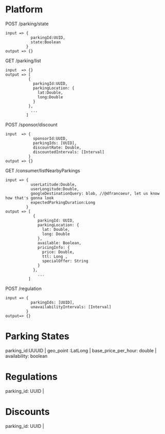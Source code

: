 Platform
========


POST /parking/state     

    input => {
               parkingId:UUID,
               state:Boolean
             }  
    output => {}

GET  /parking/list

    input  => {}
    output => [
              {
                parkingId:UUID,
                parkingLocation: {
                  lat:Double,
                  long:Double
                }
              },
               ...
             ]

POST /sponsor/discount

    input  => {
                sponsorId:UUID,
                parkingIds: [UUID],
                discountRate: Double,
                discountedIntervals: [Interval]
              }
    output => {}

GET /consumer/listNearbyParkings      

    input => {
               userLatitude:Double,
               userLongitude:Double,
               googleDestinationQuery: blob, //@dfrancoeur, let us know how that's gonna look
               expectedParkingDuration:Long
             }
    output => [
                {
                  parkingId: UUID,
                  parkingLocation: {
                    lat: Double,
                    long: Double
                  },
                  available: Boolean,
                  pricingInfo: {
                    price: Double,
                    ttl: Long ,
                    specialOffer: String
                  }
                },
                  ...
              ]

POST /regulation  

    input => {
               parkingIds: [UUID],
               unavailabilityIntervals: [Interval]
             }
    output=> {}



Parking States
===============

parking_id:UUUID | geo_point :LatLong | base_price_per_hour: double | availability: boolean


Regulations
===========
parking_id: UUID |


Discounts
=========

parking_id: UUID |

